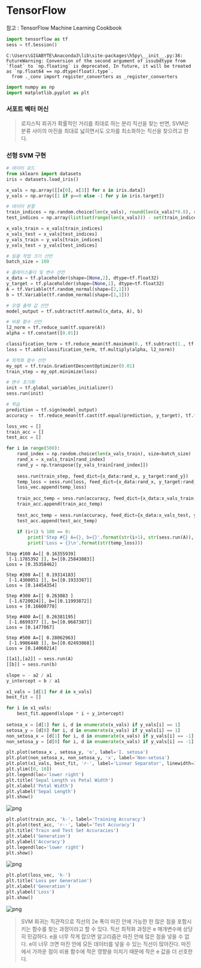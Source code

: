 
# TensorFlow

참고 : TensorFlow Machine Learning Cookbook


```python
import tensorflow as tf
sess = tf.Session()
```

    C:\Users\GIGABYTE\Anaconda3\lib\site-packages\h5py\__init__.py:36: FutureWarning: Conversion of the second argument of issubdtype from `float` to `np.floating` is deprecated. In future, it will be treated as `np.float64 == np.dtype(float).type`.
      from ._conv import register_converters as _register_converters
    


```python
import numpy as np
import matplotlib.pyplot as plt
```

### 서포트 벡터 머신
> 로지스틱 회귀가 확률적인 거리를 최대로 하는 분리 직선을 찾는 반면, SVM은 분류 사이의 마진을 최대로 넓히면서도 오차를 최소화하는 직선을 찾으려고 한다.

### 선형 SVM 구현


```python
# 데이터 로드
from sklearn import datasets
iris = datasets.load_iris()

x_vals = np.array([[x[0], x[3]] for x in iris.data])
y_vals = np.array([1 if y==0 else -1 for y in iris.target])

# 데이터 분할
train_indices = np.random.choice(len(x_vals), round(len(x_vals)*0.8), replace=False)
test_indices = np.array(list(set(range(len(x_vals))) - set(train_indices)))

x_vals_train = x_vals[train_indices]
x_vals_test = x_vals[test_indices]
y_vals_train = y_vals[train_indices]
y_vals_test = y_vals[test_indices]

# 일괄 작업 크기 선언
batch_size = 100

# 플레이스홀더 및 변수 선언
x_data = tf.placeholder(shape=[None,2], dtype=tf.float32)
y_target = tf.placeholder(shape=[None,1], dtype=tf.float32)
A = tf.Variable(tf.random_normal(shape=[2,1]))
b = tf.Variable(tf.random_normal(shape=[1,1]))

# 모델 출력 값 선언
model_output = tf.subtract(tf.matmul(x_data, A), b)

# 비용 함수 선언
l2_norm = tf.reduce_sum(tf.square(A))
alpha = tf.constant([0.01])

classification_term = tf.reduce_mean(tf.maximum(0., tf.subtract(1., tf.multiply(model_output, y_target))))
loss = tf.add(classification_term, tf.multiply(alpha, l2_norm))

# 최적화 함수 선언
my_opt = tf.train.GradientDescentOptimizer(0.01)
train_step = my_opt.minimize(loss)

# 변수 초기화
init = tf.global_variables_initializer()
sess.run(init)

# 학습
prediction = tf.sign(model_output)
accuracy =  tf.reduce_mean(tf.cast(tf.equal(prediction, y_target), tf.float32))

loss_vec = []
train_acc = []
test_acc = []

for i in range(500):
    rand_index = np.random.choice(len(x_vals_train), size=batch_size)
    rand_x = x_vals_train[rand_index]
    rand_y = np.transpose([y_vals_train[rand_index]])
    
    sess.run(train_step, feed_dict={x_data:rand_x, y_target:rand_y})
    temp_loss = sess.run(loss, feed_dict={x_data:rand_x, y_target:rand_y})
    loss_vec.append(temp_loss)
    
    train_acc_temp = sess.run(accuracy, feed_dict={x_data:x_vals_train, y_target:np.transpose([y_vals_train])})
    train_acc.append(train_acc_temp)
    
    test_acc_temp = sess.run(accuracy, feed_dict={x_data:x_vals_test, y_target:np.transpose([y_vals_test])})
    test_acc.append(test_acc_temp)
    
    if (i+1) % 100 == 0:
        print('Step #{} A={}, b={}'.format(str(i+1), str(sess.run(A)), str(sess.run(b))))
        print('Loss = {}\n'.format(str(temp_loss)))
```

    Step #100 A=[[ 0.16355939]
     [-1.1785392 ]], b=[[0.25843883]]
    Loss = [0.35358462]
    
    Step #200 A=[[ 0.19314183]
     [-1.4308051 ]], b=[[0.1933387]]
    Loss = [0.14454354]
    
    Step #300 A=[[ 0.263083 ]
     [-1.6720024]], b=[[0.11993872]]
    Loss = [0.16608778]
    
    Step #400 A=[[ 0.26381195]
     [-1.8699377 ]], b=[[0.0687387]]
    Loss = [0.1477067]
    
    Step #500 A=[[ 0.28062963]
     [-1.9986448 ]], b=[[0.02493868]]
    Loss = [0.14060214]
    
    


```python
[[a1],[a2]] = sess.run(A)
[[b]] = sess.run(b)

slope = - a2 / a1
y_intercept = b / a1

x1_vals = [d[1] for d in x_vals]
best_fit = []

for i in x1_vals:
    best_fit.append(slope * i + y_intercept)
    
setosa_x = [d[1] for i, d in enumerate(x_vals) if y_vals[i] == 1]
setosa_y = [d[0] for i, d in enumerate(x_vals) if y_vals[i] == 1]
non_setosa_x = [d[1] for i, d in enumerate(x_vals) if y_vals[i] == -1]
non_setosa_y = [d[0] for i, d in enumerate(x_vals) if y_vals[i] == -1]

plt.plot(setosa_x , setosa_y, 'o', label='I. setosa')
plt.plot(non_setosa_x, non_setosa_y, 'x', label='Non-setosa')
plt.plot(x1_vals, best_fit, 'r-', label='Linear Separator', linewidth=3)
plt.ylim([0, 10])
plt.legend(loc='lower right')
plt.title('Sepal Length vs Petal Width')
plt.xlabel('Petal Width')
plt.ylabel('Sepal Length')
plt.show()
```


![png](output_7_0.png)



```python
plt.plot(train_acc, 'k-', label='Training Accuracy')
plt.plot(test_acc, 'r--', label='Test Accuracy')
plt.title('Train and Test Set Accuracies')
plt.xlabel('Generation')
plt.ylabel('Accuracy')
plt.legend(loc='lower right')
plt.show()
```


![png](output_8_0.png)



```python
plt.plot(loss_vec, 'k-')
plt.title('Loss per Generation')
plt.xlabel('Generation')
plt.ylabel('Loss')
plt.show()
```


![png](output_9_0.png)


> SVM 회귀는 직관적으로 직선의 2e 폭이 마진 안에 가능한 한 많은 점을 포함시키는 함수를 찾는 과정이라고 할 수 있다. 
> 직선 최적화 과정은 e 매개변수에 상당히 민감하다. 
> e을 너무 작게 잡으면 알고리즘은 마진 안에 많은 점을 넣을 수 없다. 
> e이 너무 크면 마진 안에 모든 데이터를 넣을 수 있는 직선이 많아진다. 
> 마진에서 가까운 점이 비용 함수에 적은 영향을 미치기 때문에 작은 e 값을 더 선호한다.
